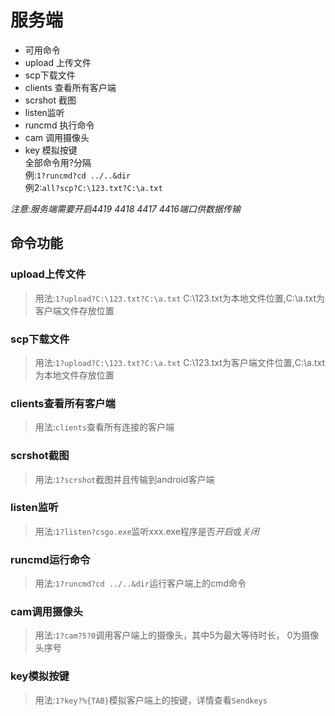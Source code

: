 # 服务端
+ 可用命令
+ upload 上传文件
+ scp下载文件
+ clients 查看所有客户端
+ scrshot 截图
+ listen监听
+ runcmd 执行命令
+ cam 调用摄像头
+ key 模拟按键  
全部命令用?分隔  
例:```1?runcmd?cd ../..&dir```  
例2:```all?scp?C:\123.txt?C:\a.txt```  

_注意:服务端需要开启4419 4418 4417 4416端口供数据传输_

## 命令功能
### upload上传文件
>用法:```1?upload?C:\123.txt?C:\a.txt``` C:\123.txt为本地文件位置,C:\a.txt为客户端文件存放位置  
### scp下载文件
>用法:```1?upload?C:\123.txt?C:\a.txt``` C:\123.txt为客户端文件位置,C:\a.txt为本地文件存放位置
### clients查看所有客户端
>用法:```clients```查看所有连接的客户端
### scrshot截图
>用法:```1?scrshot```截图并且传输到android客户端
### listen监听
>用法:```1?listen?csgo.exe```监听xxx.exe程序是否*开启*或*关闭*
### runcmd运行命令
>用法:```1?runcmd?cd ../..&dir```运行客户端上的cmd命令
### cam调用摄像头
>用法:```1?cam?5?0```调用客户端上的摄像头，其中5为最大等待时长， 0为摄像头序号
### key模拟按键
>用法:```1?key?%{TAB}```模拟客户端上的按键，详情查看```Sendkeys```
